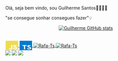 Olá, seja bem vindo, sou Guilherme Santos👋👩🏻‍💻


"se consegue sonhar consegues fazer"💡
<div align="center">
  <a href="https://github.com/GuilhermeSantos667">

 ![Guilherme GitHub stats](https://github-readme-stats.vercel.app/api?username=GuilhermeSantos667&show_icons=true&theme=dracula)

</div>

  
  <div style="display: inline_block"><br>
  <img align="center" alt="Rafa-Js" height="30" width="40" src="https://raw.githubusercontent.com/devicons/devicon/master/icons/javascript/javascript-plain.svg">
  <img align="center" alt="Rafa-Ts" height="30" width="40" src="https://raw.githubusercontent.com/devicons/devicon/master/icons/typescript/typescript-plain.svg">
  <img align="center" alt="Rafa-Ts"src="https://img.shields.io/badge/PostgreSQL-316192?style=for-the-badge&logo=postgresql&logoColor=white">
  <img align="center" alt="Rafa-Ts" src="https://img.shields.io/badge/Node.js-43853D?style=for-the-badge&logo=node.js&logoColor=white">
</div>
  
 
<div> 
  <a href="https://www.instagram.com/i_am.guilherme/" target="_blank"><img src="https://img.shields.io/badge/-Instagram-%23E4405F?style=for-the-badge&logo=instagram&logoColor=white" target="_blank"></a>
  <a href = "mailto:guilhherme10@outlook.com"><img src="https://img.shields.io/badge/Microsoft_Outlook-0078D4?style=for-the-badge&logo=microsoft-outlook&logoColor=white" target="_blank"></a>
  <a href="https://www.linkedin.com/in/guilherme-santos-6625a0234/" target="_blank"><img src="https://img.shields.io/badge/-LinkedIn-%230077B5?style=for-the-badge&logo=linkedin&logoColor=white" target="_blank"></a> 
  
  
</div>
